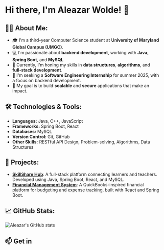 # Hi there, I'm Aleazar Wolde! 👋

## 👨‍💻 About Me:
- 🎓 I'm a third-year Computer Science student at **University of Maryland Global Campus (UMGC)**.
- 💻 I'm passionate about **backend development**, working with **Java**, **Spring Boot**, and **MySQL**.
- 🌱 Currently, I'm honing my skills in **data structures**, **algorithms**, and **full-stack development**.
- 💼 I'm seeking a **Software Engineering Internship** for summer 2025, with a focus on backend development.
- 🌟 My goal is to build **scalable** and **secure** applications that make an impact.
  
## 🛠️ Technologies & Tools:
- **Languages:** Java, C++, JavaScript
- **Frameworks:** Spring Boot, React
- **Databases:** MySQL
- **Version Control:** Git, GitHub
- **Other Skills:** RESTful API Design, Problem-solving, Algorithms, Data Structures

## 🚀 Projects:
- **[SkillShare Hub](https://github.com/AleazarWolde/SkillShareHub)**: 
  A full-stack platform connecting learners and teachers. Developed using Java, Spring Boot, React, and MySQL.
- **[Financial Management System](https://github.com/AleazarWolde/FinancialManagementSystem)**: 
  A QuickBooks-inspired financial platform for budgeting and expense tracking, built with React and Spring Boot.

## 📈 GitHub Stats:
![Aleazar's GitHub stats](https://github.com/alicrear)

## 📫 Get in

